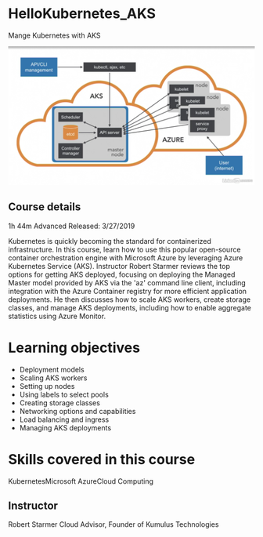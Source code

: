 # HelloKubernetes_AKS
Mange Kubernetes with AKS

![Kube architecture][logo]

[logo]: https://github.com/ramiljoaquin/HelloKubernetes_AKS/blob/master/assets/KubeArchitecture.png "Kubernetes architecture"



## Course details
1h 44m  Advanced  Released: 3/27/2019

Kubernetes is quickly becoming the standard for containerized infrastructure. In this course, learn how to use this popular open-source container orchestration engine with Microsoft Azure by leveraging Azure Kubernetes Service (AKS). Instructor Robert Starmer reviews the top options for getting AKS deployed, focusing on deploying the Managed Master model provided by AKS via the 'az' command line client, including integration with the Azure Container registry for more efficient application deployments. He then discusses how to scale AKS workers, create storage classes, and manage AKS deployments, including how to enable aggregate statistics using Azure Monitor.


# Learning objectives
- Deployment models
- Scaling AKS workers
- Setting up nodes
- Using labels to select pools
- Creating storage classes
- Networking options and capabilities
- Load balancing and ingress
- Managing AKS deployments

# Skills covered in this course

KubernetesMicrosoft AzureCloud Computing


## Instructor

Robert Starmer
Cloud Advisor, Founder of Kumulus Technologies
